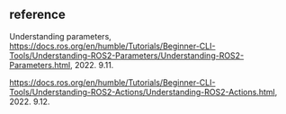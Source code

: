 
## reference


Understanding parameters, https://docs.ros.org/en/humble/Tutorials/Beginner-CLI-Tools/Understanding-ROS2-Parameters/Understanding-ROS2-Parameters.html, 2022. 9.11.

https://docs.ros.org/en/humble/Tutorials/Beginner-CLI-Tools/Understanding-ROS2-Actions/Understanding-ROS2-Actions.html, 2022. 9.12.
